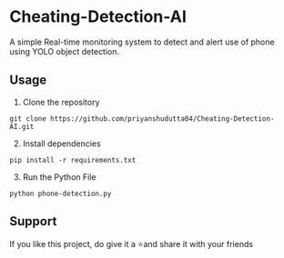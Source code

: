 # Cheating-Detection-AI
A simple Real-time monitoring system to detect and alert use of phone using YOLO object detection.

## Usage

1. Clone the repository
```
git clone https://github.com/priyanshudutta04/Cheating-Detection-AI.git
```

2. Install dependencies
```
pip install -r requirements.txt
```

3. Run the Python File
```
python phone-detection.py
```


## Support

If you like this project, do give it a ⭐and share it with your friends

